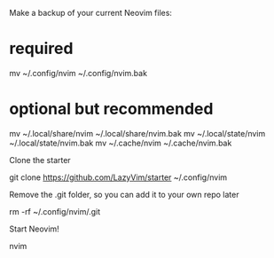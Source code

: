Make a backup of your current Neovim files:
# required
mv ~/.config/nvim ~/.config/nvim.bak

# optional but recommended
mv ~/.local/share/nvim ~/.local/share/nvim.bak
mv ~/.local/state/nvim ~/.local/state/nvim.bak
mv ~/.cache/nvim ~/.cache/nvim.bak

Clone the starter

git clone https://github.com/LazyVim/starter ~/.config/nvim

Remove the .git folder, so you can add it to your own repo later

rm -rf ~/.config/nvim/.git

Start Neovim!

nvim
